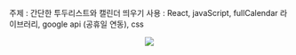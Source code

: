 주제 : 간단한 투두리스트와 캘린더 띄우기
사용 : React, javaScript, fullCalendar 라이브러리, google api (공휴일 연동), css


<p align='center'>
  <img src='https://github.com/subin1126/TodoList/assets/137139810/f63683ae-d13f-4e5c-97db-58b74a74b182'>
</p>

